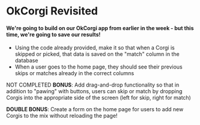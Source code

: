 # OkCorgi Revisited

#### We're going to build on our OkCorgi app from earlier in the week - but this time, we're going to save our results!
- Using the code already provided, make it so that when a Corgi is skipped or picked, that data is saved on the "match" column in the database
- When a user goes to the home page, they should see their previous skips or matches already in the correct columns


NOT COMPLETED
__BONUS__: Add drag-and-drop functionality so that in addition to "pawing" with buttons, users can skip or match by dropping Corgis into the appropriate side of the screen (left for skip, right for match)

__DOUBLE BONUS__: Create a form on the home page for users to add new Corgis to the mix without reloading the page!


